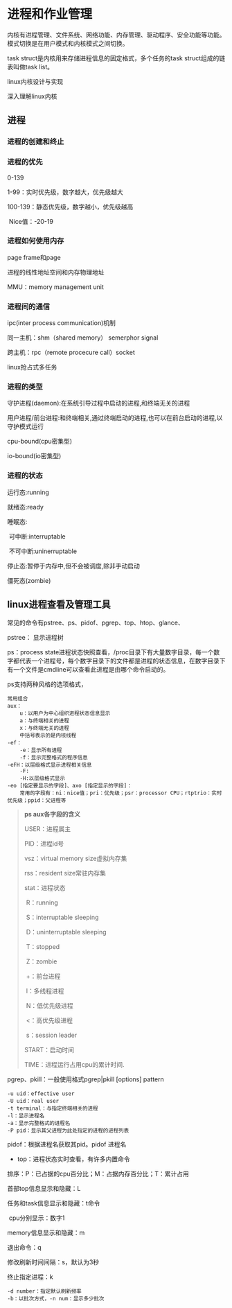 # 进程和作业管理

内核有进程管理、文件系统、网络功能、内存管理、驱动程序、安全功能等功能。模式切换是在用户模式和内核模式之间切换。

task struct是内核用来存储进程信息的固定格式，多个任务的task struct组成的链表叫做task list。

linux内核设计与实现 

深入理解linux内核

## 进程

### 进程的创建和终止

### 进程的优先

0-139

1-99：实时优先级，数字越大，优先级越大

100-139：静态优先级，数字越小，优先级越高

​	Nice值：-20-19

### 进程如何使用内存

page frame和page

进程的线性地址空间和内存物理地址

MMU：memory management unit

### 进程间的通信

ipc(inter process communication)机制

同一主机：shm（shared memory） semerphor     signal

跨主机：rpc（remote procecure call）socket



linux抢占式多任务

### 进程的类型

守护进程(daemon):在系统引导过程中启动的进程,和终端无关的进程

用户进程/前台进程:和终端相关,通过终端启动的进程,也可以在前台启动的进程,以守护模式运行

 

cpu-bound(cpu密集型)

io-bound(io密集型)

### 进程的状态

运行态:running

就绪态:ready

睡眠态:

​	可中断:interruptable     

​	不可中断:uninerruptable

停止态:暂停于内存中,但不会被调度,除非手动启动

僵死态(zombie)

## linux进程查看及管理工具

常见的命令有pstree、ps、pidof、pgrep、top、htop、glance、

pstree： 显示进程树

ps：process state进程状态快照查看，/proc目录下有大量数字目录，每一个数字都代表一个进程号，每个数字目录下的文件都是进程的状态信息，在数字目录下有一个文件是cmdline可以查看此进程是由哪个命令启动的。

ps支持两种风格的选项格式，

```
常用组合
aux：
	u：以用户为中心组织进程状态信息显示
	a：与终端相关的进程
	x：与终端无关的进程
	中括号表示的是内核线程
-ef：
	-e：显示所有进程
	-f：显示完整格式的程序信息 
-eFH：以层级格式显示进程相关信息
	-F:
	-H:以层级格式显示
-eo [指定要显示的字段]、axo [指定显示的字段]：
	常用的字段有：ni：nice值；pri：优先级；psr：processor CPU；rtptrio：实时优先级；ppid：父进程等
```

> **ps aux各字段的含义**
>
> USER：进程属主
>
> PID：进程id号
>
> vsz：virtual memory size虚拟内存集
>
> rss：resident size常驻内存集
>
> stat：进程状态
>
> ​	R：running
>
> ​	S：interruptable sleeping
>
> ​	D：uninterruptable sleeping
>
> ​	T：stopped
>
> ​	Z：zombie
>
> ​	+：前台进程
>
> ​	l：多线程进程
>
> ​	N：低优先级进程
>
> ​	<：高优先级进程
>
> ​	s：session leader
>
> START：启动时间
>
> TIME：进程运行占用cpu的累计时间.

pgrep、pkill：一般使用格式pgrep|pkill [options] pattern

```
-u uid：effective user
-U uid：real user
-t terminal：与指定终端相关的进程
-l：显示进程名
-a：显示完整格式的进程名
-P pid：显示其父进程为此处指定的进程的进程列表
```

pidof：根据进程名获取其pid。pidof 进程名

- top：进程状态实时查看，有许多内置命令

排序：P：已占据的cpu百分比；M：占据内存百分比；T：累计占用

首部top信息显示和隐藏：L

任务和task信息显示和隐藏：t命令

​	cpu分别显示：数字1

memory信息显示和隐藏：m

退出命令：q

修改刷新时间间隔：s，默认为3秒

终止指定进程：k

``` 
-d number：指定默认刷新频率
-b：以批次方式，-n num：显示多少批次
```




